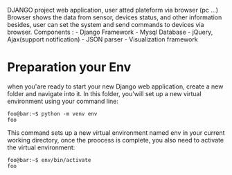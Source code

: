 DJANGO project web application, user atted plateform via browser (pc ...)
Browser shows the data from sensor, devices status, and other information besides, user can set the system and send commands to devices via browser. Components : 
    - Django Framework
    - Mysql Database
    - jQuery, Ajax(support notification)
    - JSON parser
    - Visualization framework
# Preparation your Env
when you'are ready to start your new Django web application, create a new folder and navigate into it. In this folder, you'will set up a new virtual environment using your command line:

```console
foo@bar:~$ python -m venv env
foo
```

This command sets up a new virtual environment named env in your current working directory, once the proocess is complete, you also need to activate the virtual environment: 
```console
foo@bar:~$ env/bin/activate
foo
```


